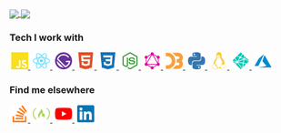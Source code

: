 <a href="https://github.com/willjw3/github-readme-stats">
  <img align="center" src="https://github-readme-stats.vercel.app/api?username=willjw3&show_icons=true&theme=dark&hide_border=true&custom_title=My%20GitHub%20Stats" />
</a>
<a href="https://github.com/willjw3/github-readme-stats">
  <img align="center" src="https://github-readme-stats.vercel.app/api/top-langs/?username=willjw3&langs_count=4&theme=dark&hide_border=true" />
</a>

### Tech I work with

<a href="https://developer.mozilla.org/en-US/docs/Web/JavaScript" style="margin: 0 2.5px;">
  <img width="30px" height="30px" src="/icons/javascript.svg" />
</a>
<a href="https://reactjs.org/docs/getting-started.html" style="margin: 0 2.5px;">
  <img width="30px" height="30px" src="/icons/react.svg" />
</a>
<a href="https://www.gatsbyjs.com/" style="margin: 0 2.5px;">
  <img width="30px" height="30px" src="./icons/gatsby.svg" />
</a>
<a href="https://developer.mozilla.org/en-US/docs/Web/HTML" style="margin: 0 2.5px;">
  <img width="30px" height="30px" src="/icons/html5.svg" />
</a>
<a href="https://developer.mozilla.org/en-US/docs/Web/CSS" style="margin: 0 2.5px;">
  <img width="30px" height="30px" src="/icons/css3.svg" />
</a>
<a href="https://nodejs.org/en/docs/" style="margin: 0 2.5px;">
  <img width="30px" height="30px" src="/icons/nodejs.svg" />
</a>
<a href="https://graphql.org/" style="margin: 0 2.5px;">
  <img width="30px" height="30px" src="/icons/graphql.svg" />
</a>
<a href="https://d3js.org/" style="margin: 0 2.5px;">
  <img width="30px" height="30px" src="/icons/d3js.svg" />
</a>
<a href="https://docs.python.org/3/" style="margin: 0 2.5px;">
  <img width="30px" height="30px" src="/icons/python.svg" />
</a>
<a href="https://www.linux.org/" style="margin: 0 2.5px;">
  <img width="30px" height="30px" src="/icons/linux.svg" />
</a>
<a href="https://www.netlify.com/" style="margin: 0 2.5px;">
  <img width="30px" height="30px" src="/icons/netlify.svg" />
</a>
<a href="https://docs.microsoft.com/en-us/azure/?product=featured" style="margin: 0 2.5px;">
  <img width="30px" height="30px" src="/icons/microsoftazure.svg" />
</a>

### Find me elsewhere

<a href="https://stackoverflow.com/users/10262432/will-ward" style="margin: 0 2.5px;">
  <img width="30px" height="30px" src="/icons/stackoverflow.svg" />
</a>
<a href="https://www.freecodecamp.org/willjw3" style="margin: 0 2.5px;">
  <img width="30px" height="30px" src="/icons/freecodecamp.svg" />
</a>
<a href="https://www.youtube.com/channel/UCroJckuB_ohjtZUewCv0Ukw?view_as=subscriber" style="margin: 0 2.5px;">
  <img width="30px" height="30px" src="/icons/youtube.svg" />
</a>
<a href="https://www.linkedin.com/in/will-ward-65234a170/" style="margin: 0 2.5px;">
  <img width="30px" height="30px" src="/icons/linkedin.svg" />
</a>





<!--
**willjw3/willjw3** is a ✨ _special_ ✨ repository because its `README.md` (this file) appears on your GitHub profile.

Here are some ideas to get you started:

- 🔭 I’m currently working on ...
- 🌱 I’m currently learning ...
- 👯 I’m looking to collaborate on ...
- 🤔 I’m looking for help with ...
- 💬 Ask me about ...
- 📫 How to reach me: ...
- 😄 Pronouns: ...
- ⚡ Fun fact: ...
-->
